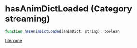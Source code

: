 # hasAnimDictLoaded (Category streaming)

```js
function hasAnimDictLoaded(animDict: string): boolean
```

[filename](hasAnimDictLoaded_m.md ':include')